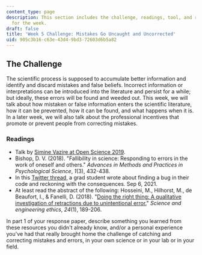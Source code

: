 ```yaml
---
content_type: page
description: This section includes the challenge, readings, tool, and response paper
  for the week.
draft: false
title: 'Week 5 Challenge: Mistakes Go Uncaught and Uncorrected'
uid: 905c3b16-c63e-43d4-9bd3-72603d6b5a82
---
```

## The Challenge

The scientific process is supposed to accumulate better information and identify and discard mistakes and false beliefs. Incorrect information or interpretations can be introduced into the literature and persist for a while; but ideally, these errors will be found and weeded out. This week, we will talk about how mistaken or false information enters the scientific literature, how it can be prevented, how it can be found, and what happens when it is. In a later week, we will also talk about the professional incentives that promote or prevent people from correcting mistakes. 

### Readings

- Talk by [Simine Vazire at Open Science 2019](https://www.youtube.com/watch?v=Yf1Ovx-OixE&t=2373s).
- Bishop, D. V. (2018). "Fallibility in science: Responding to errors in the work of oneself and others." *Advances in Methods and Practices in Psychological Science*, *1*(3), 432-438. 
- In this [Twitter thread,](https://twitter.com/ScannLab/status/1434904032678645761?s=20) a grad student wrote about finding a bug in their code and reckoning with the consequences. Sep 6, 2021. 
- At least read the abstract of the following: Hosseini, M., Hilhorst, M., de Beaufort, I., & Fanelli, D. (2018). "[Doing the right thing: A qualitative investigation of retractions due to unintentional error.](https://link.springer.com/article/10.1007%2Fs11948-017-9894-2)" *Science and engineering ethics*, *24*(1), 189-206.

In part 1 of your response paper, describe something you learned from these resources you didn't already know, and/or a personal experience you've had that really brought home the challenge of catching and correcting mistakes and errors, in your own science or in your lab or in your field.
